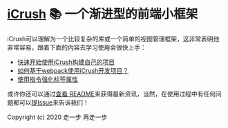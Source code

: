 # [iCrush](https://github.com/yelloxing/iCrush) 📚 一个渐进型的前端小框架

iCrush可以理解为一个比较复杂的库或一个简单的视图管理框架，这非常表明他非常容易，跟着下面的内容去学习使用会很快上手：

- [快速开始使用iCrush构建自己的项目](./startUp.md)
- [如何基于webpack使用iCrush开发项目？](./webpack.md)
- [使用指令强化标签属性](./directive.md)

或许你还可以通过[查看 README](https://github.com/yelloxing/iCrush#readme)来获得最新资讯，当然，在使用过程中有任何问题都可以[提Issue](https://github.com/yelloxing/iCrush/issues)来告诉我们！

Copyright (c) 2020 走一步 再走一步